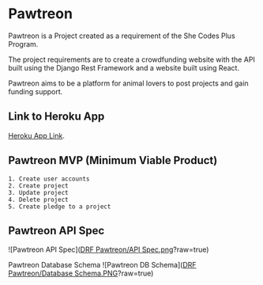 Pawtreon
=========

Pawtreon is a Project created as a requirement of the She Codes Plus Program.

The project requirements are to create a crowdfunding website with the API built using the Django Rest Framework and a website built using React.

Pawtreon aims to be a platform for animal lovers to post projects and gain funding support.

Link to Heroku App
---------
[Heroku App Link](https://fierce-falls-82144.herokuapp.com/).

Pawtreon MVP (Minimum Viable Product)
---------
    1. Create user accounts
    2. Create project
    3. Update project
    4. Delete project
    5. Create pledge to a project

Pawtreon API Spec
---------
![Pawtreon API Spec]([DRF Pawtreon/API Spec.png](https://raw.githubusercontent.com/aeineeuq/SheCodes-Projects/main/DRF%20Pawtreon/API%20Spec.png)?raw=true)

Pawtreon Database Schema
![Pawtreon DB Schema]([DRF Pawtreon/Database Schema.PNG](https://raw.githubusercontent.com/aeineeuq/SheCodes-Projects/main/DRF%20Pawtreon/Database%20Schema.PNG)?raw=true)

